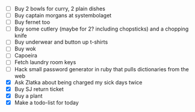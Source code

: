  - [ ] Buy 2 bowls for curry, 2 plain dishes
 - [ ] Buy captain morgans at systembolaget
 - [ ] Buy fernet too
 - [ ] Buy some cutlery (maybe for 2? including chopsticks) and a chopping knife
 - [ ] Buy underwear and button up t-shirts
 - [ ] Buy wok
 - [ ] Capoeira
 - [ ] Fetch laundry room keys
 - [ ] Hack small password generator in ruby that pulls dictionaries from the web
 - [X] Ask Zlatka about being charged my sick days twice
 - [X] Buy SJ return ticket
 - [X] Buy a plant
 - [X] Make a todo-list for today
